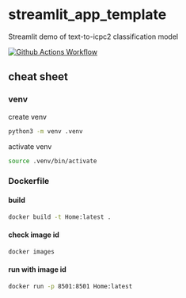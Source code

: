 # streamlit_app_template
Streamlit demo of text-to-icpc2 classification model

[![Github Actions Workflow](https://github.com/DiogoCarapito/text-to-icpc2_demo/actions/workflows/main.yaml/badge.svg)](https://github.com/DiogoCarapito/text-to-icpc2_demo/actions/workflows/main.yaml)



## cheat sheet

### venv

create venv

```bash
python3 -m venv .venv
```

activate venv

```bash
source .venv/bin/activate
```

### Dockerfile

#### build

```bash
docker build -t Home:latest .
````

#### check image id

```bash
docker images
````

#### run with image id

```bash
docker run -p 8501:8501 Home:latest
````
